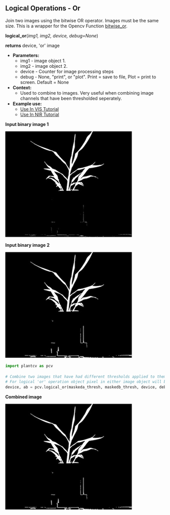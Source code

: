 ## Logical Operations - Or

Join two images using the bitwise OR operator. Images must be the same size. 
This is a wrapper for the Opencv Function [bitwise_or](http://docs.opencv.org/2.4/modules/core/doc/operations_on_arrays.html#bitwise-or).  

**logical_or**(*img1, img2, device, debug=None*)

**returns** device, 'or' image

- **Parameters:**
    - img1 - image object 1.
    - img2 - image object 2.
    - device - Counter for image processing steps
    - debug - None, "print", or "plot". Print = save to file, Plot = print to screen. Default = None
- **Context:**
    - Used to combine to images. Very useful when combining image channels that have been thresholded seperately.
- **Example use:**
    - [Use In VIS Tutorial](vis_tutorial.md)
    - [Use In NIR Tutorial](nir_tutorial.md)
    
**Input binary image 1**

![Screenshot](img/documentation_images/logical_or/image1.jpg)

**Input binary image 2**

![Screenshot](img/documentation_images/logical_or/image2.jpg)

```python
import plantcv as pcv

# Combine two images that have had different thresholds applied to them.
# For logical 'or' operation object pixel in either image object will be included in 'or' image.
device, ab = pcv.logical_or(maskeda_thresh, maskedb_thresh, device, debug="print")
```

**Combined image**

![Screenshot](img/documentation_images/logical_or/joined.jpg)
